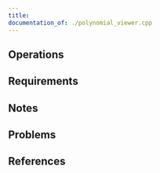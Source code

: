 ```yaml
---
title: 
documentation_of: ./polynomial_viewer.cpp
---
```


## Operations

## Requirements

## Notes

## Problems

## References
